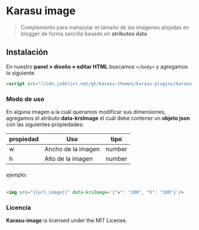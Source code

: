 # Karasu image

> Complemento para manipular el tamaño de las imagenes alojadas en blogger de forma sencilla basado en **atributos data**

## Instalación

En nuestro **panel » diseño » editar HTML** buscamos `</body>` y agregamos lo siguiente
```html
<script src="//cdn.jsdelivr.net/gh/Karasu-themes/karasu-plugins/karasu-image/dest/krs-image.min.js"></script>
```

### Modo de uso

En alguna imagen a la cuál queramos modificar sus dimensiones, agregamos el atributo **data-krsImage** el cuál debe contener un **objeto json** con las siguientes propiedades:

| propiedad  | Uso   | tipo |
| ------------ | ------------ | ------------ |
|  w |  Ancho de la imagen | number
|  h |  Alto de la imagen | number

###### ejemplo:

```html
<img src="{{url_image}}" data-krsImage='{"w": "200", "h": "100"}'/>
```

### Licencia
**Karasu-image** is licensed under the MIT License.